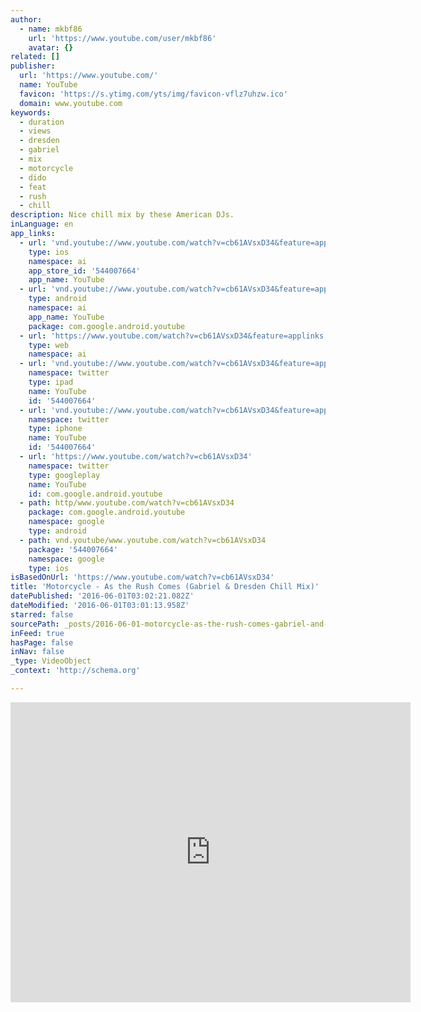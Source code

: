 ```yaml
---
author:
  - name: mkbf86
    url: 'https://www.youtube.com/user/mkbf86'
    avatar: {}
related: []
publisher:
  url: 'https://www.youtube.com/'
  name: YouTube
  favicon: 'https://s.ytimg.com/yts/img/favicon-vflz7uhzw.ico'
  domain: www.youtube.com
keywords:
  - duration
  - views
  - dresden
  - gabriel
  - mix
  - motorcycle
  - dido
  - feat
  - rush
  - chill
description: Nice chill mix by these American DJs.
inLanguage: en
app_links:
  - url: 'vnd.youtube://www.youtube.com/watch?v=cb61AVsxD34&feature=applinks'
    type: ios
    namespace: ai
    app_store_id: '544007664'
    app_name: YouTube
  - url: 'vnd.youtube://www.youtube.com/watch?v=cb61AVsxD34&feature=applinks'
    type: android
    namespace: ai
    app_name: YouTube
    package: com.google.android.youtube
  - url: 'https://www.youtube.com/watch?v=cb61AVsxD34&feature=applinks'
    type: web
    namespace: ai
  - url: 'vnd.youtube://www.youtube.com/watch?v=cb61AVsxD34&feature=applinks'
    namespace: twitter
    type: ipad
    name: YouTube
    id: '544007664'
  - url: 'vnd.youtube://www.youtube.com/watch?v=cb61AVsxD34&feature=applinks'
    namespace: twitter
    type: iphone
    name: YouTube
    id: '544007664'
  - url: 'https://www.youtube.com/watch?v=cb61AVsxD34'
    namespace: twitter
    type: googleplay
    name: YouTube
    id: com.google.android.youtube
  - path: http/www.youtube.com/watch?v=cb61AVsxD34
    package: com.google.android.youtube
    namespace: google
    type: android
  - path: vnd.youtube/www.youtube.com/watch?v=cb61AVsxD34
    package: '544007664'
    namespace: google
    type: ios
isBasedOnUrl: 'https://www.youtube.com/watch?v=cb61AVsxD34'
title: 'Motorcycle - As the Rush Comes (Gabriel & Dresden Chill Mix)'
datePublished: '2016-06-01T03:02:21.082Z'
dateModified: '2016-06-01T03:01:13.958Z'
starred: false
sourcePath: _posts/2016-06-01-motorcycle-as-the-rush-comes-gabriel-and-dresden-chill-mix.md
inFeed: true
hasPage: false
inNav: false
_type: VideoObject
_context: 'http://schema.org'

---
```

<iframe src="https://cdn.embedly.com/widgets/media.html?src=https%3A%2F%2Fwww.youtube.com%2Fembed%2Fcb61AVsxD34%3Ffeature%3Doembed&amp;url=http%3A%2F%2Fwww.youtube.com%2Fwatch%3Fv%3Dcb61AVsxD34&amp;image=https%3A%2F%2Fi.ytimg.com%2Fvi%2Fcb61AVsxD34%2Fhqdefault.jpg&amp;key=b7d04c9b404c499eba89ee7072e1c4f7&amp;type=text%2Fhtml&amp;schema=youtube" width="640" height="480" scrolling="no" frameborder="0" allowfullscreen="" style=""></iframe>